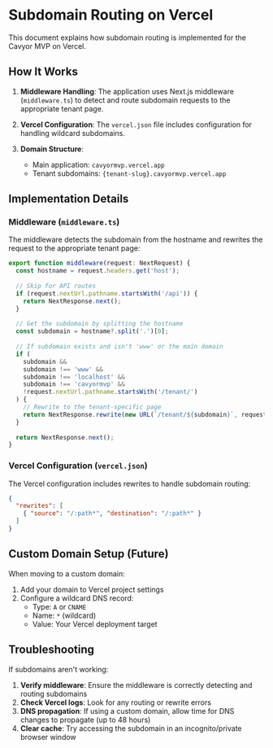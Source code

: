 # Subdomain Routing on Vercel

This document explains how subdomain routing is implemented for the Cavyor MVP on Vercel.

## How It Works

1. **Middleware Handling**: The application uses Next.js middleware (`middleware.ts`) to detect and route subdomain requests to the appropriate tenant page.

2. **Vercel Configuration**: The `vercel.json` file includes configuration for handling wildcard subdomains.

3. **Domain Structure**:
   - Main application: `cavyormvp.vercel.app`
   - Tenant subdomains: `{tenant-slug}.cavyormvp.vercel.app`

## Implementation Details

### Middleware (`middleware.ts`)

The middleware detects the subdomain from the hostname and rewrites the request to the appropriate tenant page:

```typescript
export function middleware(request: NextRequest) {
  const hostname = request.headers.get('host');
  
  // Skip for API routes
  if (request.nextUrl.pathname.startsWith('/api')) {
    return NextResponse.next();
  }
  
  // Get the subdomain by splitting the hostname
  const subdomain = hostname?.split('.')[0];
  
  // If subdomain exists and isn't 'www' or the main domain
  if (
    subdomain && 
    subdomain !== 'www' && 
    subdomain !== 'localhost' && 
    subdomain !== 'cavyormvp' && 
    !request.nextUrl.pathname.startsWith('/tenant/')
  ) {
    // Rewrite to the tenant-specific page
    return NextResponse.rewrite(new URL(`/tenant/${subdomain}`, request.url));
  }
  
  return NextResponse.next();
}
```

### Vercel Configuration (`vercel.json`)

The Vercel configuration includes rewrites to handle subdomain routing:

```json
{
  "rewrites": [
    { "source": "/:path*", "destination": "/:path*" }
  ]
}
```

## Custom Domain Setup (Future)

When moving to a custom domain:

1. Add your domain to Vercel project settings
2. Configure a wildcard DNS record:
   - Type: `A` or `CNAME`
   - Name: `*` (wildcard)
   - Value: Your Vercel deployment target

## Troubleshooting

If subdomains aren't working:

1. **Verify middleware**: Ensure the middleware is correctly detecting and routing subdomains
2. **Check Vercel logs**: Look for any routing or rewrite errors
3. **DNS propagation**: If using a custom domain, allow time for DNS changes to propagate (up to 48 hours)
4. **Clear cache**: Try accessing the subdomain in an incognito/private browser window
